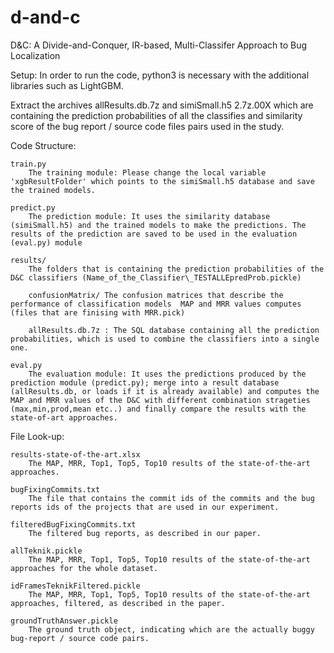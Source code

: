 # d-and-c
D&C: A Divide-and-Conquer, IR-based, Multi-Classifer Approach to Bug Localization

Setup:
In order to run the code, python3 is necessary with the additional libraries such as LightGBM.

Extract the archives allResults.db.7z and simiSmall.h5 2.7z.00X which are containing the prediction probabilities of all the classifies and similarity score of the bug report / source code files pairs used in the study.


Code Structure:

	train.py
		The training module: Please change the local variable 'xgbResultFolder' which points to the simiSmall.h5 database and save the trained models.

	predict.py
		The prediction module: It uses the similarity database (simiSmall.h5) and the trained models to make the predictions. The results of the prediction are saved to be used in the evaluation (eval.py) module

	results/
		The folders that is containing the prediction probabilities of the D&C classifiers (Name_of_the_Classifier\_TESTALLEpredProb.pickle)
		
		confusionMatrix/ The confusion matrices that describe the performance of classification models 	MAP and MRR values computes (files that are finising with MRR.pick)
	
		allResults.db.7z : The SQL database containing all the prediction probabilities, which is used to combine the classifiers into a single one.

	eval.py
		The evaluation module: It uses the predictions produced by the prediction module (predict.py); merge into a result database (allResults.db, or loads if it is already available) and computes the MAP and MRR values of the D&C with different combination strageties (max,min,prod,mean etc..) and finally compare the results with the state-of-art approaches.

File Look-up:

	results-state-of-the-art.xlsx
		The MAP, MRR, Top1, Top5, Top10 results of the state-of-the-art approaches.
		
	bugFixingCommits.txt
		The file that contains the commit ids of the commits and the bug reports ids of the projects that are used in our experiment.
		
	filteredBugFixingCommits.txt
		The filtered bug reports, as described in our paper.
		
	allTeknik.pickle
		The MAP, MRR, Top1, Top5, Top10 results of the state-of-the-art approaches for the whole dataset.
		
	idFramesTeknikFiltered.pickle
		The MAP, MRR, Top1, Top5, Top10 results of the state-of-the-art approaches, filtered, as described in the paper.
		
	groundTruthAnswer.pickle
		The ground truth object, indicating which are the actually buggy bug-report / source code pairs.




